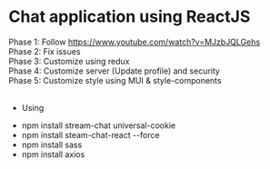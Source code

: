 # Chat application using ReactJS
Phase 1: Follow https://www.youtube.com/watch?v=MJzbJQLGehs<br/>
Phase 2: Fix issues<br/>
Phase 3: Customize using redux<br/>
Phase 4: Customize server (Update profile) and security<br/>
Phase 5: Customize style using MUI & style-components<br/>
<br/>
- Using<br/>
+ npm install stream-chat universal-cookie<br/>
+ npm install steam-chat-react --force<br/>
+ npm install sass<br/>
+ npm install axios<br/>